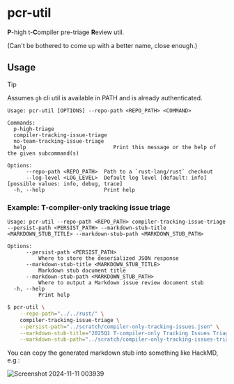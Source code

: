 # pcr-util

**P**-high t-**C**ompiler pre-triage **R**eview util.

(Can't be bothered to come up with a better name, close enough.)

## Usage

> [!TIP]
>
> Assumes `gh` cli util is available in PATH and is already authenticated.

```text
Usage: pcr-util [OPTIONS] --repo-path <REPO_PATH> <COMMAND>

Commands:
  p-high-triage
  compiler-tracking-issue-triage
  no-team-tracking-issue-triage
  help                            Print this message or the help of the given subcommand(s)

Options:
      --repo-path <REPO_PATH>  Path to a `rust-lang/rust` checkout
      --log-level <LOG_LEVEL>  Default log level [default: info] [possible values: info, debug, trace]
  -h, --help                   Print help
```

### Example: T-compiler-only tracking issue triage

```
Usage: pcr-util --repo-path <REPO_PATH> compiler-tracking-issue-triage --persist-path <PERSIST_PATH> --markdown-stub-title <MARKDOWN_STUB_TITLE> --markdown-stub-path <MARKDOWN_STUB_PATH>

Options:
      --persist-path <PERSIST_PATH>
          Where to store the deserialized JSON response
      --markdown-stub-title <MARKDOWN_STUB_TITLE>
          Markdown stub document title
      --markdown-stub-path <MARKDOWN_STUB_PATH>
          Where to output a Markdown issue review document stub
  -h, --help
          Print help
```

```bash
$ pcr-util \
    --repo-path="../../rust/" \
    compiler-tracking-issue-triage \
    --persist-path="../scratch/compiler-only-tracking-issues.json" \
    --markdown-stub-title="2025Q1 T-compiler-only Tracking Issues Triage" \
    --markdown-stub-path="../scratch/compiler-only-tracking-issues-triage.md"
```

You can copy the generated markdown stub into something like HackMD, e.g.:

![Screenshot 2024-11-11 003939](https://github.com/user-attachments/assets/beac98f6-e47b-4359-b972-a476afa73162)
